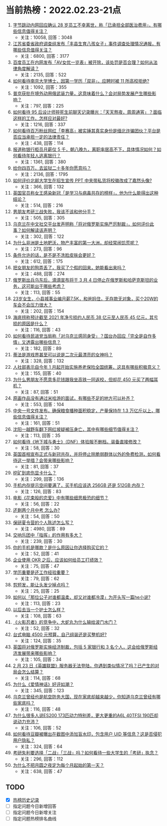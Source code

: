 # 当前热榜：2022.02.23-21点
1. [字节跳动内网回应确认 28 岁员工不幸离世，称「已承担全部医治费用」，有哪些信息值得关注？](https://www.zhihu.com/question/518120410)
    * 关注：10058, 回答：3048
2. [江苏省委省政府调查组发布「丰县生育八孩女子」事件调查处理情况通报，有哪些信息值得关注？](https://www.zhihu.com/question/518208707)
    * 关注：6800, 回答：3177
3. [百度员工在内网发布「AV女优一览表」被开除，该处罚是否合理？如何从法律角度解读？](https://www.zhihu.com/question/517843623)
    * 关注：2135, 回答：522
4. [如何看待南京大学博士，因第一学历「双非」，应聘时被 11 所高校拒绝?](https://www.zhihu.com/question/517601875)
    * 关注：1092, 回答：355
5. [普京获批在境外动用俄武装力量，这意味着什么？会对局势发展产生哪些影响？](https://www.zhihu.com/question/518181578)
    * 关注：797, 回答：225
6. [如何看待 95 后设计师猝死生前聊天记录曝光：「天天熬夜，周周通宵」？面临这样的工作，怎样应对最好?](https://www.zhihu.com/question/518175760)
    * 关注：1216, 回答：337
7. [如何看待百万粉丝网红「李赛高」被实锤其真实身份是缅北诈骗团伙？平台是否应当承担一定的法律责任？](https://www.zhihu.com/question/518170667)
    * 关注：438, 回答：114
8. [报道称银行柜员月薪仅 5 千，朝八晚九，离职率居高不下，具体情况如何？如何看待年轻人逃离银行？](https://www.zhihu.com/question/518038777)
    * 关注：1361, 回答：380
9. [给你四百万，去监狱二十多年你愿意吗？](https://www.zhihu.com/question/437790102)
    * 关注：2136, 回答：1795
10. [如何评价北邮大学生在招生宣传 PPT 中夹带私货将校徽改成了嘉然头像?](https://www.zhihu.com/question/517283947)
    * 关注：366, 回答：132
11. [英国官员称女王感染新冠「是学习与病毒共存的榜样」，他为什么能得出这种结论？](https://www.zhihu.com/question/517849034)
    * 关注：514, 回答：216
12. [男朋友考研三战失败，我该不该和他分手？](https://www.zhihu.com/question/518154292)
    * 关注：505, 回答：305
13. [乌克兰在中文社交平台发声明称「将对俄罗斯实施严厉制裁」，如何评价此事？如何解读该声明？](https://www.zhihu.com/question/518073572)
    * 关注：302, 回答：122
14. [为什么非洲是土地肥沃，物产丰富的第一大洲，却经常闹饥荒呢？](https://www.zhihu.com/question/491637199)
    * 关注：273, 回答：96
15. [条件允许的话，是不是不洗脸皮肤会更好？](https://www.zhihu.com/question/517307882)
    * 关注：612, 回答：175
16. [把女朋友的狗弄丢了，我买了个假的回来，她能看出来吗？](https://www.zhihu.com/question/518038429)
    * 关注：488, 回答：274
17. [俄罗斯出兵乌东后，滴滴宣布将于 3 月 4 日停止在俄罗斯和哈萨克斯坦的业务，这可能出于哪些考虑？](https://www.zhihu.com/question/518038263)
    * 关注：113, 回答：55
18. [23岁女生，小县城事业编月薪7.5K，和爸妈住，无存款无对象，买个20W的车会不会压力很大？](https://www.zhihu.com/question/517728693)
    * 关注：202, 回答：154
19. [海底捞称预计截至 2021 年净亏损约人民币 38 亿元至人民币 45 亿元，其亏损的原因是什么？](https://www.zhihu.com/question/517780457)
    * 关注：116, 回答：43
20. [如何看待民进党当局称「对乌克兰感同身受」？国台办回应「完全是自作多情」又透露出哪些信息？](https://www.zhihu.com/question/518200154)
    * 关注：182, 回答：89
21. [蒂法是游戏界甚至可以说是二次元最漂亮的女神吗？](https://www.zhihu.com/question/505446211)
    * 关注：328, 回答：132
22. [人社部表示自今年 1 月起开始实施养老保险全国统筹，这具有哪些积极意义？](https://www.zhihu.com/question/517991268)
    * 关注：155, 回答：40
23. [为什么男朋友不愿意多花钱跟我坐高铁一同返校，但却花 450 元买了两幅耳机？](https://www.zhihu.com/question/517889329)
    * 关注：87, 回答：51
24. [原画作品没有通过米哈游的面试，有哪些不足的地方可以补齐？](https://www.zhihu.com/question/516681159)
    * 关注：553, 回答：104
25. [中央一号文件发布，确保粮食播种面积稳定，产量保持在 1.3 万亿斤以上，哪些信息值得关注？](https://www.zhihu.com/question/518100446)
    * 关注：161, 回答：51
26. [沈阳一越野车翻下网红坡疑被压身亡，其中有哪些细节值得关注？](https://www.zhihu.com/question/517602704)
    * 关注：113, 回答：35
27. [如何看待《地下城与勇士》（DNF）体验服不删档，装备直接修改？](https://www.zhihu.com/question/517737805)
    * 关注：58, 回答：30
28. [英国首相宣布正式与新冠共存，并将停止除脆弱群体以外的免费检测，如何看待这一举措？会带来哪些影响？](https://www.zhihu.com/question/517987008)
    * 关注：81, 回答：37
29. [挖矿到底伤显卡什么？](https://www.zhihu.com/question/479824999)
    * 关注：299, 回答：136
30. [手机内存提示空间要满了，买手机应该选 256GB 还是 512GB 内存？](https://www.zhihu.com/question/518061287)
    * 关注：126, 回答：83
31. [电影《花束般的恋爱》中有哪些细思极恐的细节？](https://www.zhihu.com/question/462807198)
    * 关注：56, 回答：22
32. [还剩两个月中考 怎么办?](https://www.zhihu.com/question/518096193)
    * 关注：54, 回答：50
33. [保研夏令营的个人陈述怎么写？](https://www.zhihu.com/question/30606095)
    * 关注：4980, 回答：89
34. [交响乐团中「指挥」的作用有多大？](https://www.zhihu.com/question/19914039)
    * 关注：239, 回答：30
35. [你的手机是哪款？是什么原因让你选择购买它的？](https://www.zhihu.com/question/516748782)
    * 关注：52, 回答：41
36. [企业使用 OKR 之后，应该如何给员工打绩效？](https://www.zhihu.com/question/517858558)
    * 关注：75, 回答：47
37. [学历重要是还工作经验重要？](https://www.zhihu.com/question/517631128)
    * 关注：79, 回答：62
38. [剪短发，能让头发少掉点吗？](https://www.zhihu.com/question/517308315)
    * 关注：25, 回答：25
39. [如何以「那位公子对谁都温柔，却又对谁都冷漠」为开头写一篇he小说?](https://www.zhihu.com/question/514441212)
    * 关注：113, 回答：23
40. [以后去当一个护士怎么样？](https://www.zhihu.com/question/500569557)
    * 关注：108, 回答：63
41. [《火影忍者》的竞争中，大蛇丸为什么输给波门水门？](https://www.zhihu.com/question/413191580)
    * 关注：52, 回答：32
42. [台式电脑 4500 元预算，自己组装还是买整机好?](https://www.zhihu.com/question/516824606)
    * 关注：124, 回答：35
43. [英国将对俄罗斯实施经济制裁，包括 5 家银行和 3 名个人，这会给俄罗斯经济发展带来哪些影响？](https://www.zhihu.com/question/518103714)
    * 关注：105, 回答：34
44. [2 月 23 日《英雄联盟》服务器无法登陆，你遇到类似情况了吗？已产生的对局会怎么结算？](https://www.zhihu.com/question/518271801)
    * 关注：114, 回答：68
45. [为什么《爱情神话》好评如潮？](https://www.zhihu.com/question/509209866)
    * 关注：345, 回答：123
46. [乌克兰曾经也是航空防务大国，现在家底却越来越少，你知道乌克兰曾经有哪些家底吗？](https://www.zhihu.com/question/518037791)
    * 关注：116, 回答：48
47. [为什么很多人说ES200 173匹动力特别差，更大更重的A6L 40TFSI 190匹却说动力充沛？](https://www.zhihu.com/question/344210264)
    * 关注：106, 回答：52
48. [如何看待豆瓣被曝出在截图中添加盲水印，包含用户 UID 等信息？这是否侵犯用户隐私？](https://www.zhihu.com/question/517690908)
    * 关注：324, 回答：64
49. [考研失利要选择「二战」「三战」吗？如何看待一些大学生的「考研」执念？](https://www.zhihu.com/question/517995603)
    * 关注：296, 回答：112
50. [为什么不把月圆之夜定为每个月起始的第一天？](https://www.zhihu.com/question/19848470)
    * 关注：638, 回答：47
## TODO
* [x] [热榜历史记录](hot_history/AllHot.md)
* [ ] 指定问题今日新增回答
* [ ] 指定问题今日新增关注
* [ ] 指定问题热榜排名曲线
